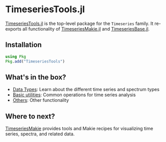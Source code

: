 # TimeseriesTools.jl

[TimeseriesTools.jl](https://github.com/brendanjohnharris/TimeseriesTools.jl) is the top-level package for the `Timeseries` family.
It re-exports all functionality of [TimeseriesMakie.jl](https://github.com/brendanjohnharris/TimeseriesMakie.jl) and [TimeseriesBase.jl](https://github.com/brendanjohnharris/TimeseriesBase.jl).

## Installation

```julia
using Pkg
Pkg.add("TimeseriesTools")
```

## What's in the box?

- [Data Types](types.md): Learn about the different time series and spectrum types
- [Basic utilities](utils.md): Common operations for time series analysis
- [Others](others.md): Other functionality

## Where to next?

[TimeseriesMakie](../TimeseriesMakie/index.md) provides tools and Makie recipes for visualizing time series, spectra, and related data.